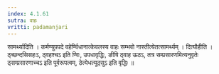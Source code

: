 ```yaml
---
index: 4.1.61
sutra: वाहः
vritti: padamanjari
---
```


 सामर्थ्यादिति । कर्मण्युपपदे वहेर्ण्विधानात्केवलस्य वाहः सम्भवो नास्तीत्येतत्सामर्थ्यम् । दित्यौहीति । ठ्च्छन्दसिसहःऽ, ठ्वहश्चऽ इति ण्विः, उपधावृद्धिः, ङीषि ठ्वाह ऊठऽ, तत्र सम्प्रसारणमित्यनुवृतेः ठ्सम्प्रसारणाच्चऽ इति पूर्वरूपत्वम्, ठेत्येधत्यूठ्सुऽ इति वृद्धिः ॥